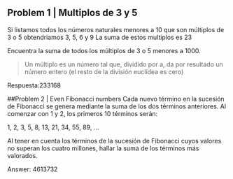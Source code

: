 ## Problem 1 | Multiplos de 3 y 5
Si listamos todos los números naturales menores a 10 que son múltiplos de 3 o 5 obtendriamos 3, 5, 6 y 9 La suma de estos multiplos es 23

Encuentra la suma de todos los múltiplos de 3 o 5 menores a 1000.

>Un múltiplo es un número tal que, dividido por a, da por resultado un número entero (el resto de la división euclídea es cero)

Respuesta:233168

##Problem 2 | Even Fibonacci numbers
Cada nuevo término en la sucesión de Fibonacci se genera mediante la suma de los dos términos anteriores. Al comenzar con 1 y 2, los primeros 10 términos serán:

1, 2, 3, 5, 8, 13, 21, 34, 55, 89, ...

Al tener en cuenta los términos de la sucesión de Fibonacci cuyos valores no superan los cuatro millones, hallar la suma de los términos más valorados.

Answer: 4613732
